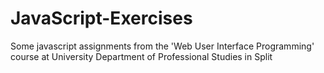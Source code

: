 # JavaScript-Exercises
Some javascript assignments from the 'Web User Interface Programming' course at University Department of Professional Studies in Split
